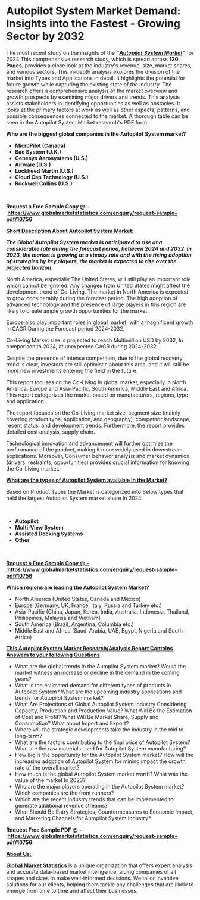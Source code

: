 <h1>Autopilot System Market Demand: Insights into the Fastest - Growing Sector by 2032</h1>
<p>The most recent study on the insights of the <strong>"</strong><a href="https://www.globalmarketstatistics.com/market-reports/autopilot-system-market-10756"><strong><em>Autopilot System Market</em></strong></a><strong>"</strong>&nbsp;for 2024 This comprehensive research study, which is spread across <strong>120 Pages</strong>, provides a close look at the industry's revenue, size, market shares, and various sectors. This in-depth analysis explores the division of the market into Types and Applications in detail. It highlights the potential for future growth while capturing the existing state of the industry. The research offers a comprehensive analysis of the market overview and growth prospects by examining major drivers and trends. This analysis assists stakeholders in identifying opportunities as well as obstacles. It looks at the primary factors at work as well as other aspects, patterns, and possible consequences connected to the market. A thorough table can be seen in the Autopilot System Market research's PDF form.</p>
<p><strong>Who are the biggest global companies in the Autopilot System market?<br /></strong></p>
<ul>
<li><strong>MicroPilot (Canada)</strong></li>
<li><strong>Bae System (U.K.)</strong></li>
<li><strong>Genesys Aerosystems (U.S.)</strong></li>
<li><strong>Airware (U.S.)</strong></li>
<li><strong>Lockheed Martin (U.S.)</strong></li>
<li><strong>Cloud Cap Technology (U.S.)</strong></li>
<li><strong>Rockwell Collins (U.S.)</strong></li>
</ul>
<p>&nbsp;</p>
<p><strong>Request a Free Sample Copy @ -&nbsp;</strong><a href="https://www.globalmarketstatistics.com/enquiry/request-sample-pdf/10756"><strong>https://www.globalmarketstatistics.com/enquiry/request-sample-pdf/10756</strong></a></p>
<p><strong><u>Short Description About Autopilot System Market:</u></strong></p>
<p><strong><em>The Global Autopilot System market is anticipated to rise at a considerable rate during the forecast period, between 2024 and 2032. In 2023, the market is growing at a steady rate and with the rising adoption of strategies by key players, the market is expected to rise over the projected horizon.</em></strong></p>
<p>North America, especially The United States, will still play an important role which cannot be ignored. Any changes from United States might affect the development trend of Co-Living. The market in North America is expected to grow considerably during the forecast period. The high adoption of advanced technology and the presence of large players in this region are likely to create ample growth opportunities for the market.</p>
<p>Europe also play important roles in global market, with a magnificent growth in CAGR During the Forecast period 2024-2032.</p>
<p>Co-Living Market size is projected to reach Multimillion USD by 2032, In comparison to 2024, at unexpected CAGR during 2024-2032.</p>
<p>Despite the presence of intense competition, due to the global recovery trend is clear, investors are still optimistic about this area, and it will still be more new investments entering the field in the future.</p>
<p>This report focuses on the Co-Living in global market, especially in North America, Europe and Asia-Pacific, South America, Middle East and Africa. This report categorizes the market based on manufacturers, regions, type and application.</p>
<p>The report focuses on the Co-Living market size, segment size (mainly covering product type, application, and geography), competitor landscape, recent status, and development trends. Furthermore, the report provides detailed cost analysis, supply chain.</p>
<p>Technological innovation and advancement will further optimize the performance of the product, making it more widely used in downstream applications. Moreover, Consumer behavior analysis and market dynamics (drivers, restraints, opportunities) provides crucial information for knowing the Co-Living market.</p>
<p><strong><u>What are the types of Autopilot System available in the Market?</u></strong></p>
<p>Based on Product Types the Market is categorized into Below types that held the largest Autopilot System market share In 2024.</p>
<p>&nbsp;</p>
<ul>
<li><strong>Autopilot</strong></li>
<li><strong>Multi-View System</strong></li>
<li><strong>Assisted Docking Systems</strong></li>
<li><strong>Other</strong></li>
</ul>
<p>&nbsp;</p>
<p><strong><u>Request a Free Sample Copy @ -&nbsp;</u></strong><a href="https://www.globalmarketstatistics.com/enquiry/request-sample-pdf/10756"><strong>https://www.globalmarketstatistics.com/enquiry/request-sample-pdf/10756</strong></a></p>
<p><strong><u>Which regions are leading the Autopilot System Market?</u></strong></p>
<ul>
<li>North America (United States, Canada and Mexico)</li>
<li>Europe (Germany, UK, France, Italy, Russia and Turkey etc.)</li>
<li>Asia-Pacific (China, Japan, Korea, India, Australia, Indonesia, Thailand, Philippines, Malaysia and Vietnam)</li>
<li>South America (Brazil, Argentina, Columbia etc.)</li>
<li>Middle East and Africa (Saudi Arabia, UAE, Egypt, Nigeria and South Africa)</li>
</ul>
<p><strong><u>This Autopilot System Market Research/Analysis Report Contains Answers to your following Questions</u></strong></p>
<ul>
<li>What are the global trends in the Autopilot System market? Would the market witness an increase or decline in the demand in the coming years?</li>
<li>What is the estimated demand for different types of products in Autopilot System? What are the upcoming industry applications and trends for Autopilot System market?</li>
<li>What Are Projections of Global Autopilot System Industry Considering Capacity, Production and Production Value? What Will Be the Estimation of Cost and Profit? What Will Be Market Share, Supply and Consumption? What about Import and Export?</li>
<li>Where will the strategic developments take the industry in the mid to long-term?</li>
<li>What are the factors contributing to the final price of Autopilot System? What are the raw materials used for Autopilot System manufacturing?</li>
<li>How big is the opportunity for the Autopilot System market? How will the increasing adoption of Autopilot System for mining impact the growth rate of the overall market?</li>
<li>How much is the global Autopilot System market worth? What was the value of the market In 2023?</li>
<li>Who are the major players operating in the Autopilot System market? Which companies are the front runners?</li>
<li>Which are the recent industry trends that can be implemented to generate additional revenue streams?</li>
<li>What Should Be Entry Strategies, Countermeasures to Economic Impact, and Marketing Channels for Autopilot System Industry?</li>
</ul>
<p><strong>Request Free Sample PDF @ -&nbsp;</strong><a href="https://www.globalmarketstatistics.com/enquiry/request-sample-pdf/10756"><strong>https://www.globalmarketstatistics.com/enquiry/request-sample-pdf/10756</strong></a></p>
<p><strong><u>About Us:</u></strong></p>
<p><a href="https://www.globalmarketstatistics.com/enquiry/request-sample-pdf/10756"><strong>Global Market Statistics</strong></a>&nbsp;is a unique organization that offers expert analysis and accurate data-based market intelligence, aiding companies of all shapes and sizes to make well-informed decisions. We tailor inventive solutions for our clients, helping them tackle any challenges that are likely to emerge from time to time and affect their businesses.</p>